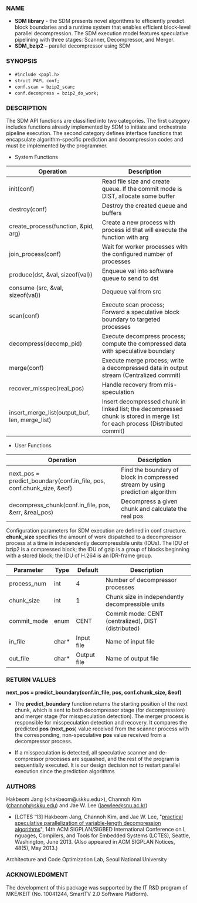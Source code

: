 ### NAME
* **SDM library** - the SDM presents novel algorithms to efficiently predict block boundaries and a runtime system that   enables efficient block-level parallel decompression. The SDM execution model features speculative pipelining with three stages: Scanner, Decompressor, and Merger.
* **SDM_bzip2** – parallel decompressor using SDM

### SYNOPSIS
* `#include <papl.h>`
* `struct PAPL conf;`
* `conf.scan = bzip2_scan;`
* `conf.decompress = bzip2_do_work;`

### DESCRIPTION
The SDM API functions are classified into two categories. The first category includes functions already implemented by SDM to initiate and orchestrate pipeline execution. The second category defines interface functions that encapsulate algorithm-specific prediction and decompression codes and must be implemented by the programmer.

* System Functions

|Operation|Description|
|---|---|
|init(conf)| Read file size and create queue. If the commit mode is DIST, allocate some buffer|
|destroy(conf)|	Destroy the created queue and buffers|
|create_process(function, &pid, arg)|	Create a new process with process id that will execute the function with arg|
|join_process(conf)|	Wait for worker processes with the configured number of processes|
|produce(dst, &val, sizeof(val))|	Enqueue val into software queue to send to dst|
|consume (src, &val, sizeof(val))|	Dequeue val from src|
|scan(conf)|	Execute scan process; Forward a speculative block boundary to targeted processes|
|decompress(decomp_pid) |	Execute decompress process; compute the compressed data with speculative boundary|
|merge(conf)|	Execute merge process; write a decompressed data in output stream (Centralized commit)|
|recover_misspec(real_pos)|	Handle recovery from mis-speculation|
|insert_merge_list(output_buf, len, merge_list)| Insert decompressed chunk in linked list; the decompressed chunk is stored in merge list for each process (Distributed commit)|

* User Functions

|Operation|Description|
|---|---|
|next_pos = predict_boundary(conf.in_file, pos, conf.chunk_size, &eof)|	Find the boundary of block in compressed stream by using prediction algorithm|
|decompress_chunk(conf.in_file, pos, &err, &real_pos)|	Decompress a given chunk and calculate the real pos|

Configuration parameters for SDM execution are defined in conf structure. **chunk_size** specifies the amount of work dispatched to a decompressor process at a time in independently decompressible units (IDUs). The IDU of bzip2 is a compressed block; the IDU of gzip is a group of blocks beginning with a stored block; the IDU of H.264 is an IDR-frame group.

|Parameter|	Type|	Default|	Description|
|---|---|---|---|
|process_num|	int|	4|	Number of decompressor processes|
|chunk_size|	int|	1|	Chunk size in independently decompressible units|
|commit_mode|	enum|	CENT|	Commit mode: CENT (centralized), DIST (distributed)|
|in_file |char*|	Input file|	Name of input file|
|out_file|	char*|	Output file|	Name of output file|

### RETURN VALUES

**next_pos = predict_boundary(conf.in_file, pos, conf.chunk_size, &eof)**

* The **predict_boundary** function returns the starting position of the next chunk, which is sent to both decompressor stage (for decompression) and merger stage (for misspeculation detection). The merger process is responsible for misspeculation detection and recovery. It compares the predicted **pos** (**next_pos**) value received from the scanner process with the corresponding, non-speculative **pos** value received from a decompressor process.

* If a misspeculation is detected, all speculative scanner and de- compressor processes are squashed, and the rest of the program is sequentially executed. It is our design decision not to restart parallel execution since the prediction algorithms 

### AUTHORS
Hakbeom Jang (<hakbeom@.skku.edu>), Channoh Kim (<channoh@skku.edu>) and Jae W. Lee (<jaewlee@snu.ac.kr>)
* [LCTES '13] Hakbeom Jang, Channoh Kim, and Jae W. Lee, "[practical speculative parallelization of variable-length decompression algorithms](http://dl.acm.org/citation.cfm?id=2465557)", 14th ACM SIGPLAN/SIGBED International Conference on L nguages, Compilers, and Tools for Embedded Systems (LCTES), Seattle, Washington, June 2013. (Also appeared in ACM SIGPLAN Notices, 48(5), May 2013.)

Architecture and Code Optimization Lab, Seoul National University


### ACKNOWLEDGMENT
The development of this package was supported by the IT R&D program of MKE/KEIT (No. 10041244, SmartTV 2.0 Software Platform).
